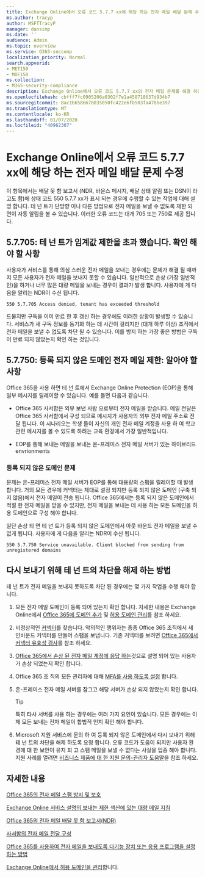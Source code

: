 ```yaml
---
title: Exchange Online에서 오류 코드 5.7.7 xx에 해당 하는 전자 메일 배달 문제 수정
ms.author: tracyp
author: MSFTTracyP
manager: dansimp
ms.date: ''
audience: Admin
ms.topic: overview
ms.service: O365-seccomp
localization_priority: Normal
search.appverid:
- MET150
- MOE150
ms.collection:
- M365-security-compliance
description: Exchange Online에서 오류 코드 5.7.7 xx의 전자 메일 문제를 해결 하는 방법에 대해 알아봅니다 (테 넌 트 차단 됨).
ms.openlocfilehash: cbfff7fc0905206a0302f7e1a458718637d934b7
ms.sourcegitcommit: 8ac1b6586678035050fc422e6fb503fa478be397
ms.translationtype: MT
ms.contentlocale: ko-KR
ms.lasthandoff: 01/07/2020
ms.locfileid: "40962307"
---
```

# <a name="fix-email-delivery-issues-for-error-code-577xx-in-exchange-online"></a>Exchange Online에서 오류 코드 5.7.7 xx에 해당 하는 전자 메일 배달 문제 수정

이 항목에서는 배달 못 함 보고서 (NDR, 바운스 메시지, 배달 상태 알림 또는 DSN이 라고도 함)에 상태 코드 550 5.7.7 xx가 표시 되는 경우에 수행할 수 있는 작업에 대해 설명 합니다. 테 넌 트가 단방향 이나 다른 방법으로 전자 메일을 보낼 수 없도록 제한 되 면이 자동 알림을 볼 수 있습니다. 이러한 오류 코드는 대개 705 또는 750로 제공 됩니다.

## <a name="57705-tenant-has-exceeded-threshold-restriction-what-you-need-to-know"></a>5.7.705: 테 넌 트가 임계값 제한을 초과 했습니다. 확인 해야 할 사항

사용자가 서비스를 통해 의심 스러운 전자 메일을 보내는 경우에는 문제가 해결 될 때까지 모든 사용자가 전자 메일을 보내지 못할 수 있습니다. 일반적으로 손상 (가장 일반적인)을 하거나 너무 많은 대량 메일을 보내는 경우이 결과가 발생 합니다. 사용자에 게 다음을 알리는 NDR이 수신 됩니다.

`550 5.7.705 Access denied, tenant has exceeded threshold`

드물지만 구독을 이미 만료 한 후 갱신 하는 경우에도 이러한 상황이 발생할 수 있습니다. 서비스가 새 구독 정보를 동기화 하는 데 시간이 걸리지만 (대개 하루 이상) 조직에서 전자 메일을 보낼 수 없도록 차단 될 수 있습니다. 이를 방지 하는 가장 좋은 방법은 구독이 만료 되지 않았는지 확인 하는 것입니다.

## <a name="57750-unregistered-domain-email-restriction-what-you-need-to-know"></a>5.7.750: 등록 되지 않은 도메인 전자 메일 제한: 알아야 할 사항

Office 365을 사용 하면 테 넌 트에서 Exchange Online Protection (EOP)을 통해 일부 메시지를 릴레이할 수 있습니다. 예를 들면 다음과 같습니다.

- Office 365 사서함은 외부 보낸 사람 으로부터 전자 메일을 받습니다. 메일 전달은 Office 365 사서함에서 구성 되므로 메시지가 사용자의 외부 전자 메일 주소로 전달 됩니다. 이 시나리오는 학생 들이 자신의 개인 전자 메일 계정을 사용 하 여 학교 관련 메시지를 볼 수 있도록 하려는 교육 환경에서 가장 일반적입니다.

- EOP를 통해 보내는 메일을 보내는 온-프레미스 전자 메일 서버가 있는 하이브리드 envrionments

### <a name="problems-with-unregistered-domains"></a>등록 되지 않은 도메인 문제

문제는 온-프레미스 전자 메일 서버가 EOP를 통해 대용량의 스팸을 릴레이할 때 발생 합니다. 거의 모든 경우에 커넥터는 제대로 설정 되지만 등록 되지 않은 도메인 (구축 되지 않음)에서 전자 메일이 전송 됩니다. Office 365에서는 등록 되지 않은 도메인에서 적절 한 전자 메일을 받을 수 있지만, 전자 메일을 보내는 데 사용 하는 모든 도메인을 허용 도메인으로 구성 해야 합니다.

일단 손상 되 면 테 넌 트가 등록 되지 않은 도메인에서 아웃 바운드 전자 메일을 보낼 수 없게 됩니다. 사용자에 게 다음을 알리는 NDR이 수신 됩니다.

`550 5.7.750 Service unavailable. Client blocked from sending from unregistered domains`

## <a name="how-to-unblocking-tenant-in-order-to-send-again"></a>다시 보내기 위해 테 넌 트의 차단을 해제 하는 방법

테 넌 트가 전자 메일을 보내지 못하도록 차단 된 경우에는 몇 가지 작업을 수행 해야 합니다.

1. 모든 전자 메일 도메인이 등록 되어 있는지 확인 합니다. 자세한 내용은 Exchange Online에서 [Office 365에 도메인 추가](https://docs.microsoft.com/office365/admin/setup/add-domain) 및 [허용 도메인 관리](https://docs.microsoft.com/exchange/mail-flow-best-practices/manage-accepted-domains/manage-accepted-domains)를 참조 하세요.

2. 비정상적인 [커넥터](https://docs.microsoft.com/exchange/mail-flow-best-practices/use-connectors-to-configure-mail-flow/use-connectors-to-configure-mail-flow)를 찾습니다. 악의적인 행위자는 종종 Office 365 조직에서 새 인바운드 커넥터를 만들어 스팸을 보냅니다. 기존 커넥터를 보려면 [Office 365에서 커넥터 유효성 검사](https://docs.microsoft.com/exchange/mail-flow-best-practices/use-connectors-to-configure-mail-flow/validate-connectors)를 참조 하세요.

3. [Office 365에서 손상 된 전자 메일 계정에 응답 하는](responding-to-a-compromised-email-account.md)것으로 설명 되어 있는 사용자가 손상 되었는지 확인 합니다.

4. Office 365 조 직의 모든 관리자에 대해 [MFA를 사용 하도록 설정](https://docs.microsoft.com/office365/admin/security-and-compliance/set-up-multi-factor-authentication) 합니다.

5. 온-프레미스 전자 메일 서버를 잠그고 해당 서버가 손상 되지 않았는지 확인 합니다.

   > [!TIP]
   > 특히 타사 서버를 사용 하는 경우에는 여러 가지 요인이 있습니다. 모든 경우에는 이제 모든 보내는 전자 메일이 합법적 인지 확인 해야 합니다.

6. Microsoft 지원 서비스에 문의 하 여 등록 되지 않은 도메인에서 다시 보내기 위해 테 넌 트의 차단을 해제 하도록 요청 합니다. 오류 코드가 도움이 되지만 사용자 환경에 대 한 보안이 유지 되 고 스팸 메일을 보낼 수 없다는 사실을 입증 해야 합니다. 지원 사례를 열려면 [비즈니스 제품에 대 한 지원 문의-관리자 도움말](https://docs.microsoft.com/office365/admin/contact-support-for-business-products)을 참조 하세요.

## <a name="for-more-information"></a>자세한 내용

[Office 365의 전자 메일 스팸 방지 및 보호](anti-spam-protection.md)

[Exchange Online 서비스 설명의 보내는 제한 섹션에 있는 대량 메일 지침](https://docs.microsoft.com/office365/servicedescriptions/exchange-online-service-description/exchange-online-limits#receiving-and-sending-limits)

[Office 365의 전자 메일 배달 못 함 보고서(NDR)](https://docs.microsoft.com/exchange/mail-flow-best-practices/non-delivery-reports-in-exchange-online/non-delivery-reports-in-exchange-online)

[사서함의 전자 메일 전달 구성](https://docs.microsoft.com/exchange/recipients-in-exchange-online/manage-user-mailboxes/configure-email-forwarding)

[Office 365를 사용하여 전자 메일을 보내도록 다기능 장치 또는 응용 프로그램을 설정하는 방법](https://docs.microsoft.com/Exchange/mail-flow-best-practices/how-to-set-up-a-multifunction-device-or-application-to-send-email-using-office-3)

[Exchange Online에서 허용 도메인을 관리](https://docs.microsoft.com/exchange/mail-flow-best-practices/manage-accepted-domains/manage-accepted-domains)합니다.
